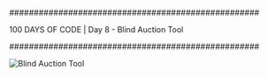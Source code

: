 ###################################################

100 DAYS OF CODE | Day 8 - Blind Auction Tool

###################################################


![Blind Auction Tool](https://user-images.githubusercontent.com/44852992/200198543-94f03a3e-91dd-4e92-abdd-e603a84c7804.gif)
